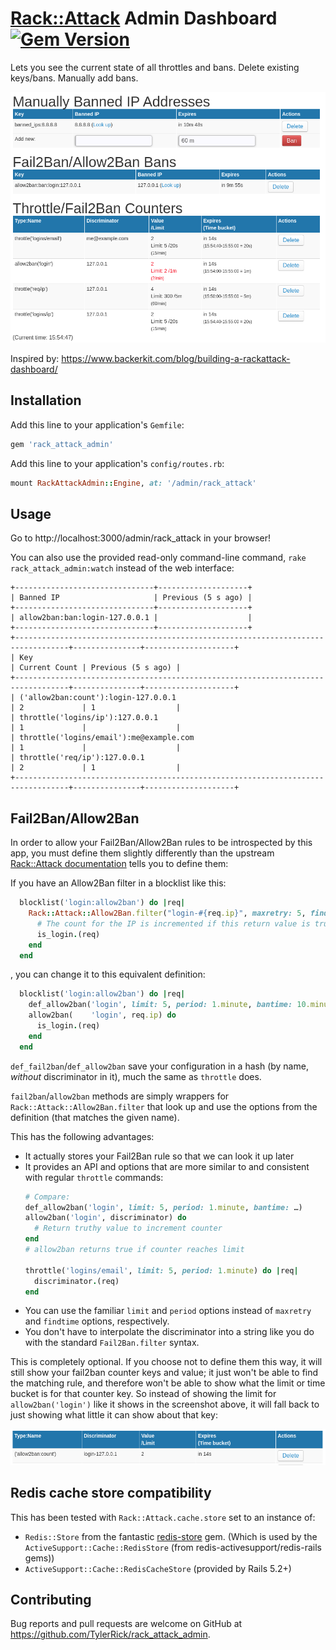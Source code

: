 # [Rack::Attack](https://github.com/kickstarter/rack-attack) Admin Dashboard  [![Gem Version](https://badge.fury.io/rb/rack_attack_admin.svg)](https://badge.fury.io/rb/rack_attack_admin)

Lets you see the current state of all throttles and bans. Delete existing keys/bans. Manually add bans.

![Screenshot](Screenshot.png)

Inspired by: https://www.backerkit.com/blog/building-a-rackattack-dashboard/

## Installation

Add this line to your application's `Gemfile`:

```ruby
gem 'rack_attack_admin'
```

Add this line to your application's `config/routes.rb`:

```ruby
mount RackAttackAdmin::Engine, at: '/admin/rack_attack'
```

## Usage

Go to http://localhost:3000/admin/rack_attack in your browser!

You can also use the provided read-only command-line command, `rake rack_attack_admin:watch` instead of the web interface:
```
+-------------------------------+--------------------+
| Banned IP                     | Previous (5 s ago) |
+-------------------------------+--------------------+
| allow2ban:ban:login-127.0.0.1 |                    |
+-------------------------------+--------------------+
+----------------------------------------------------------------------------------+---------------+--------------------+
| Key                                                                              | Current Count | Previous (5 s ago) |
+----------------------------------------------------------------------------------+---------------+--------------------+
| ('allow2ban:count'):login-127.0.0.1                                              | 2             | 1                  |
| throttle('logins/ip'):127.0.0.1                                                  | 1             |                    |
| throttle('logins/email'):me@example.com                                          | 1             |                    |
| throttle('req/ip'):127.0.0.1                                                     | 2             | 1                  |
+----------------------------------------------------------------------------------+---------------+--------------------+
```


## Fail2Ban/Allow2Ban

In order to allow your Fail2Ban/Allow2Ban rules to be introspected by this app, you must define them
slightly differently than the upstream [Rack::Attack
documentation](https://github.com/kickstarter/rack-attack#fail2ban) tells you
to define them:

If you have an Allow2Ban filter in a blocklist like this:

```ruby
  blocklist('login:allow2ban') do |req|
    Rack::Attack::Allow2Ban.filter("login-#{req.ip}", maxretry: 5, findtime: 1.minute, bantime: 10.minutes) do
      # The count for the IP is incremented if this return value is truthy.
      is_login.(req)
    end
  end
```

, you can change it to this equivalent definition:

```ruby
  blocklist('login:allow2ban') do |req|
    def_allow2ban('login', limit: 5, period: 1.minute, bantime: 10.minutes)
    allow2ban(    'login', req.ip) do
      is_login.(req)
    end
  end
```

`def_fail2ban`/`def_allow2ban` save your configuration in a hash (by name, _without_ discriminator in it), much the same as
`throttle` does.

`fail2ban`/`allow2ban` methods are simply wrappers for `Rack::Attack::Allow2Ban.filter` that look up and use the options from the definition (that matches the given name).

This has the following advantages:
- It actually stores your Fail2Ban rule so that we can look it up later
- It provides an API and options that are more similar to and consistent with regular `throttle`
    commands:
    ```ruby
    # Compare:
    def_allow2ban('login', limit: 5, period: 1.minute, bantime: …)
    allow2ban('login', discriminator) do
      # Return truthy value to increment counter
    end
    # allow2ban returns true if counter reaches limit

    throttle('logins/email', limit: 5, period: 1.minute) do |req|
      discriminator.(req)
    end
    ```
- You can use the familiar `limit` and `period` options instead of `maxretry` and `findtime`
  options, respectively.
- You don't have to interpolate the discriminator into a string like you do with the standard
  `Fail2Ban.filter` syntax.


This is completely optional. If you choose not to define them this way, it will still show your
fail2ban counter keys and value; it just won't be able to find the matching rule, and therefore
won't be able to show what the limit or time bucket is for that counter key. So instead of showing
the limit for `allow2ban('login')` like it shows in the screenshot above, it will fall back to
just showing what little it can show about that key:

![Screenshot](Screenshot-not_find_allow2ban_rule.png)

## Redis cache store compatibility

This has been tested with `Rack::Attack.cache.store` set to an instance of:
- `Redis::Store` from the fantastic [redis-store](https://github.com/redis-store/redis-store) gem.
  (Which is used by the `ActiveSupport::Cache::RedisStore` (from redis-activesupport/redis-rails
  gems))
- `ActiveSupport::Cache::RedisCacheStore` (provided by Rails 5.2+)

## Contributing

Bug reports and pull requests are welcome on GitHub at https://github.com/TylerRick/rack_attack_admin.
